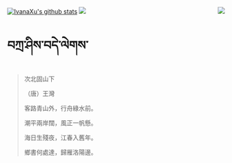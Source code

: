 [![IvanaXu's github stats](https://github-readme-stats.vercel.app/api?username=IvanaXu&show_icons=true&theme=vue-dark)](https://github.com/anuraghazra/github-readme-stats)
<img align="right" src="https://github-readme-stats.vercel.app/api/top-langs/?username=IvanaXu&langs_count=8&theme=graywhite" />
<img src="https://github-readme-stats.vercel.app/api/wakatime?username=IvanaXu&layout=compact&langs_count=8&theme=vue-dark&custom_title=Programming~Times/SinceJul.29.2021" />
# བཀྲ་ཤིས་བདེ་ལེགས་
> 次北固山下
> 
> （唐）王灣
> 
> 客路青山外，行舟綠水前。
> 
> 潮平兩岸闊，風正一帆懸。
> 
> 海日生殘夜，江春入舊年。
> 
> 鄉書何處達，歸雁洛陽邊。
>